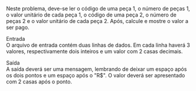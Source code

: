 Neste problema, deve-se ler o código de uma peça 1, o número de peças 1, o valor unitário de cada peça 1, o código de uma peça 2, o número de peças 2 e o valor unitário de cada peça 2. Após, calcule e mostre o valor a ser pago.

Entrada<br>
O arquivo de entrada contém duas linhas de dados. Em cada linha haverá 3 valores, respectivamente dois inteiros e um valor com 2 casas decimais.

Saída<br>
A saída deverá ser uma mensagem, lembrando de deixar um espaço após os dois pontos e um espaço após o "R$". O valor deverá ser apresentado com 2 casas após o ponto.